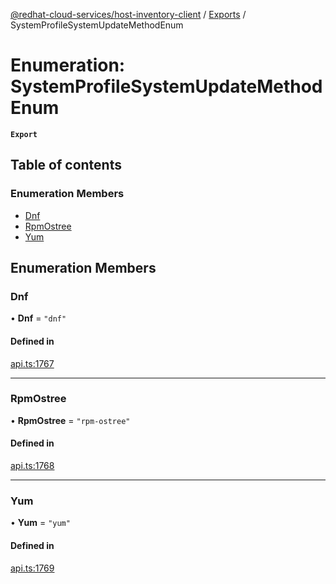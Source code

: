 [@redhat-cloud-services/host-inventory-client](../README.md) / [Exports](../modules.md) / SystemProfileSystemUpdateMethodEnum

# Enumeration: SystemProfileSystemUpdateMethodEnum

**`Export`**

## Table of contents

### Enumeration Members

- [Dnf](SystemProfileSystemUpdateMethodEnum.md#dnf)
- [RpmOstree](SystemProfileSystemUpdateMethodEnum.md#rpmostree)
- [Yum](SystemProfileSystemUpdateMethodEnum.md#yum)

## Enumeration Members

### Dnf

• **Dnf** = ``"dnf"``

#### Defined in

[api.ts:1767](https://github.com/RedHatInsights/javascript-clients/blob/master/packages/host-inventory/api.ts#L1767)

___

### RpmOstree

• **RpmOstree** = ``"rpm-ostree"``

#### Defined in

[api.ts:1768](https://github.com/RedHatInsights/javascript-clients/blob/master/packages/host-inventory/api.ts#L1768)

___

### Yum

• **Yum** = ``"yum"``

#### Defined in

[api.ts:1769](https://github.com/RedHatInsights/javascript-clients/blob/master/packages/host-inventory/api.ts#L1769)
